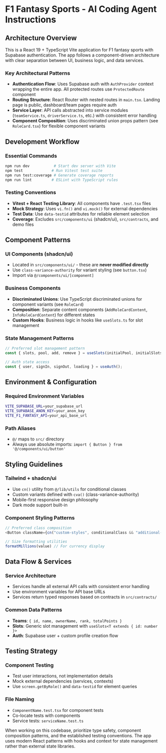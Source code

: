 # F1 Fantasy Sports - AI Coding Agent Instructions

## Architecture Overview

This is a React 19 + TypeScript Vite application for F1 fantasy sports with Supabase authentication. The app follows a component-driven architecture with clear separation between UI, business logic, and data services.

### Key Architectural Patterns

- **Authentication Flow**: Uses Supabase auth with `AuthProvider` context wrapping the entire app. All protected routes use `ProtectedRoute` component
- **Routing Structure**: React Router with nested routes in `main.tsx`. Landing page is public, dashboard/team pages require auth
- **Service Layer**: API calls abstracted into service modules (`teamService.ts`, `driverService.ts`, etc.) with consistent error handling
- **Component Composition**: Uses discriminated union props pattern (see `RoleCard.tsx`) for flexible component variants

## Development Workflow

### Essential Commands

```bash
npm run dev           # Start dev server with Vite
npm test             # Run Vitest test suite
npm run test:coverage # Generate coverage reports
npm run lint         # ESLint with TypeScript rules
```

### Testing Conventions

- **Vitest + React Testing Library**: All components have `.test.tsx` files
- **Mock Strategy**: Uses `vi.fn()` and `vi.mock()` for external dependencies
- **Test Data**: Use `data-testid` attributes for reliable element selection
- **Coverage**: Excludes `src/components/ui` (shadcn/ui), `src/contracts`, and demo files

## Component Patterns

### UI Components (shadcn/ui)

- Located in `src/components/ui/` - these are **never modified directly**
- Use `class-variance-authority` for variant styling (see `button.tsx`)
- Import via `@/components/ui/[component]`

### Business Components

- **Discriminated Unions**: Use TypeScript discriminated unions for component variants (see `RoleCard`)
- **Composition**: Separate content components (`AddRoleCardContent`, `InfoRoleCardContent`) for different states
- **Custom Hooks**: Business logic in hooks like `useSlots.ts` for slot management

### State Management Patterns

```typescript
// Preferred slot management pattern
const { slots, pool, add, remove } = useSlots(initialPool, initialSlots, 4);

// Auth state access
const { user, signIn, signOut, loading } = useAuth();
```

## Environment & Configuration

### Required Environment Variables

```bash
VITE_SUPABASE_URL=your_supabase_url
VITE_SUPABASE_ANON_KEY=your_anon_key
VITE_F1_FANTASY_API=your_api_base_url
```

### Path Aliases

- `@/` maps to `src/` directory
- Always use absolute imports: `import { Button } from '@/components/ui/button'`

## Styling Guidelines

### Tailwind + shadcn/ui

- Use `cn()` utility from `@/lib/utils` for conditional classes
- Custom variants defined with `cva()` (class-variance-authority)
- Mobile-first responsive design philosophy
- Dark mode support built-in

### Component Styling Patterns

```typescript
// Preferred class composition
<Button className={cn("custom-styles", conditionalClass && "additional-styles")} />

// Size formatting utilities
formatMillions(value) // For currency display
```

## Data Flow & Services

### Service Architecture

- Services handle all external API calls with consistent error handling
- Use environment variables for API base URLs
- Services return typed responses based on contracts in `src/contracts/`

### Common Data Patterns

- **Teams**: `{ id, name, ownerName, rank, totalPoints }`
- **Slots**: Generic slot management with `useSlots<T extends { id: number }>`
- **Auth**: Supabase user + custom profile creation flow

## Testing Strategy

### Component Testing

- Test user interactions, not implementation details
- Mock external dependencies (services, contexts)
- Use `screen.getByRole()` and `data-testid` for element queries

### File Naming

- `ComponentName.test.tsx` for component tests
- Co-locate tests with components
- Service tests: `serviceName.test.ts`

When working on this codebase, prioritize type safety, component composition patterns, and the established testing conventions. The app uses modern React patterns with hooks and context for state management rather than external state libraries.
